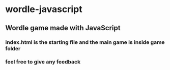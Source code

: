 # wordle-javascript
## Wordle game made with JavaScript
### index.html is the starting file and the main game is inside game folder
### feel free to give any feedback
